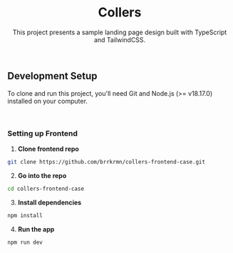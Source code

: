 <h1 align="center">
  Collers 
  <br>
</h1>

<p align="center">
  This project presents a sample landing page design built with TypeScript and TailwindCSS.
</p>

<br>

## Development Setup

To clone and run this project, you'll need Git and Node.js (>= v18.17.0) installed on your computer.

<br>

### Setting up Frontend

1. **Clone frontend repo**
```bash
git clone https://github.com/brrkrmn/collers-frontend-case.git
```
2. **Go into the repo**
```bash
cd collers-frontend-case
```
3. **Install dependencies**
```bash
npm install
```
4. **Run the app**
```bash
npm run dev
```

<br>
